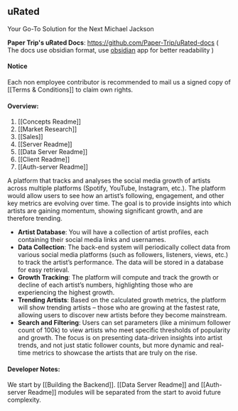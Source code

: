 ## uRated
Your Go-To Solution for the Next Michael Jackson

**Paper Trip's uRated Docs**: https://github.com/Paper-Trip/uRated-docs
( The docs use obsidian format, use [obsidian](https://obsidian.md/) app for better readability )
#### Notice
Each non employee contributor is recommended to mail us a signed copy of [[Terms & Conditions]] to claim own rights.
#### Overview:
1. [[Concepts Readme]]
2. [[Market Research]]
3. [[Sales]]
4. [[Server Readme]]
5. [[Data Server Readme]]
6. [[Client Readme]]
7. [[Auth-server Readme]]

A platform that tracks and analyses the social media growth of artists across multiple platforms (Spotify, YouTube, Instagram, etc.). The platform would allow users to see how an artist’s following, engagement, and other key metrics are evolving over time. The goal is to provide insights into which artists are gaining momentum, showing significant growth, and are therefore trending.
- **Artist Database**: You will have a collection of artist profiles, each containing their social media links and usernames.
- **Data Collection**: The back-end system will periodically collect data from various social media platforms (such as followers, listeners, views, etc.) to track the artist’s performance. The data will be stored in a database for easy retrieval.
- **Growth Tracking**: The platform will compute and track the growth or decline of each artist’s numbers, highlighting those who are experiencing the highest growth.
- **Trending Artists**: Based on the calculated growth metrics, the platform will show trending artists – those who are growing at the fastest rate, allowing users to discover new artists before they become mainstream.
- **Search and Filtering**: Users can set parameters (like a minimum follower count of 100k) to view artists who meet specific thresholds of popularity and growth.
The focus is on presenting data-driven insights into artist trends, and not just static follower counts, but more dynamic and real-time metrics to showcase the artists that are truly on the rise.
#### **Developer Notes:**
We start by [[Building the Backend]]. [[Data Server Readme]] and [[Auth-server Readme]] modules will be separated from the start to avoid future complexity.